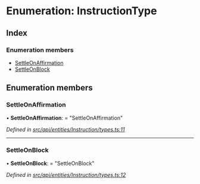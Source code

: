 # Enumeration: InstructionType

## Index

### Enumeration members

* [SettleOnAffirmation](instructiontype.md#settleonaffirmation)
* [SettleOnBlock](instructiontype.md#settleonblock)

## Enumeration members

###  SettleOnAffirmation

• **SettleOnAffirmation**: = "SettleOnAffirmation"

*Defined in [src/api/entities/Instruction/types.ts:11](https://github.com/PolymathNetwork/polymesh-sdk/blob/05b527a2/src/api/entities/Instruction/types.ts#L11)*

___

###  SettleOnBlock

• **SettleOnBlock**: = "SettleOnBlock"

*Defined in [src/api/entities/Instruction/types.ts:12](https://github.com/PolymathNetwork/polymesh-sdk/blob/05b527a2/src/api/entities/Instruction/types.ts#L12)*
